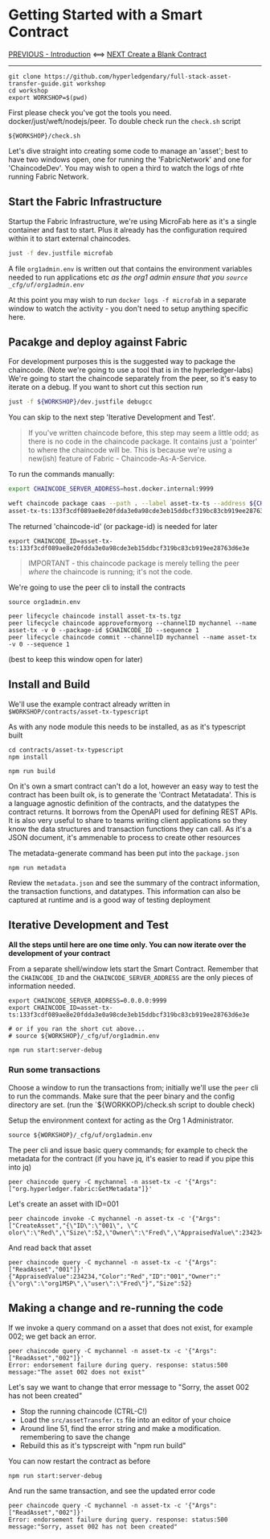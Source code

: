 # Getting Started with a Smart Contract

[PREVIOUS - Introduction](./00-Introduction.md) <==>  [NEXT Create a Blank Contract](./02-Creating-Blank-Contract.md)

---

```
git clone https://github.com/hyperledgendary/full-stack-asset-transfer-guide.git workshop
cd workshop
export WORKSHOP=$(pwd)
```

First please check you've got the tools you need. docker/just/weft/nodejs/peer. To double check run the `check.sh` script

```
${WORKSHOP}/check.sh
```

Let's dive straight into creating some code to manage an 'asset'; best to have two windows open, one for running the 'FabricNetwork' and one for 'ChaincodeDev'. You may wish to open a third to watch the logs of rhte running Fabric Network. 

## Start the Fabric Infrastructure

Startup the Fabric Infrastructure, we're using MicroFab here as it's a single container and fast to start. Plus it already has the configuration required within it to start external chaincodes.

```bash
just -f dev.justfile microfab
```

A file  `org1admin.env` is written out that contains the environment variables needed to run applications etc _as the org1 admin_
*ensure that you `source _cfg/uf/org1admin.env`*

At this point you may wish to run `docker logs -f microfab` in a separate window to watch the activity - you don't need to setup anything specific here.

## Pacakge and deploy against Fabric

For development purposes this is the suggested way to package the chaincode. (Note we're going to use a tool that is in the hyperledger-labs)
We're going to start the chaincode separately from the peer, so it's easy to iterate on a debug.  If you want to short cut this section run

```bash
just -f ${WORKSHOP}/dev.justfile debugcc
```
You can skip to the next step 'Iterative Development and Test'.

> If you've written chaincode before, this step may seem a little odd; as there is no code in the chaincode package. It contains just a 'pointer' to where the chaincode will be. This is because we're using a new(ish) feature of Fabric - Chaincode-As-A-Service. 


To run the commands manually:

```bash
export CHAINCODE_SERVER_ADDRESS=host.docker.internal:9999

weft chaincode package caas --path . --label asset-tx-ts --address ${CHAINCODE_SERVER_ADDRESS} --archive asset-tx-ts.tgz --quiet
asset-tx-ts:133f3cdf089ae8e20fdda3e0a98cde3eb15ddbcf319bc83cb919ee28763d6e3e
```

The returned 'chaincode-id' (or package-id) is needed for later
```
export CHAINCODE_ID=asset-tx-ts:133f3cdf089ae8e20fdda3e0a98cde3eb15ddbcf319bc83cb919ee28763d6e3e
```

> IMPORTANT - this chaincode package is merely telling the peer _where_ the chaincode is running; it's not the code. 


We're going to use the peer cli to install the contracts

```
source org1admin.env

peer lifecycle chaincode install asset-tx-ts.tgz
peer lifecycle chaincode approveformyorg --channelID mychannel --name asset-tx -v 0 --package-id $CHAINCODE_ID --sequence 1
peer lifecycle chaincode commit --channelID mychannel --name asset-tx -v 0 --sequence 1

```

(best to keep this window open for later)



## Install and Build

We'll use the example contract already written in `$WORKSHOP/contracts/asset-tx-typescript`

As with any node module this needs to be installed, as as it's typescript built

```
cd contracts/asset-tx-typescript
npm install

npm run build
```

On it's own a smart contract can't do a lot, however an easy way to test the contract has been built ok, is to generate the 'Contract Metatadata'. This is a language agnostic definition of the contracts, and the datatypes the contract returns. It borrows from the OpenAPI used for defining REST APIs.  It is also very useful to share to teams writing client applications so they know the data structures and transaction functions they can call. 
As it's a JSON document, it's ammenable to process to create other resources

The metadata-generate command has been put into the `package.json`
```
npm run metadata
```

Review the `metadata.json` and see the summary of the contract information, the transaction functions, and datatypes. This information can also be captured at runtime and is a good way of testing deployment


## Iterative Development and Test

**All the steps until here are one time only. You can now iterate over the development of your contract**

From a separate shell/window lets start the Smart Contract. Remember that the `CHAINCODE_ID` and the `CHAINCODE_SERVER_ADDRESS` are the only pieces of information needed.

```
export CHAINCODE_SERVER_ADDRESS=0.0.0.0:9999
export CHAINCODE_ID=asset-tx-ts:133f3cdf089ae8e20fdda3e0a98cde3eb15ddbcf319bc83cb919ee28763d6e3e

# or if you ran the short cut above...
# source ${WORKSHOP}/_cfg/uf/org1admin.env

npm run start:server-debug
```

### Run some transactions
Choose a window to run the transactions from; initially we'll use the `peer` cli to run the commands.
Make sure that the peer binary and the config directory are set.  (run the `${WORKKOP}/check.sh script to double check)

Setup the environment context for acting as the Org 1 Administrator.

```
source ${WORKSHOP}/_cfg/uf/org1admin.env
```

The peer cli and issue basic query commands; for example to check the metadata for the contract (if you have jq, it's easier to read if you pipe this into jq)
```
peer chaincode query -C mychannel -n asset-tx -c '{"Args":["org.hyperledger.fabric:GetMetadata"]}'
```

Let's create an asset with ID=001

```
peer chaincode invoke -C mychannel -n asset-tx -c '{"Args":["CreateAsset","{\"ID\":\"001\", \"C
olor\":\"Red\",\"Size\":52,\"Owner\":\"Fred\",\"AppraisedValue\":234234}"]}'
```

And read back that asset

```
peer chaincode query -C mychannel -n asset-tx -c '{"Args":["ReadAsset","001"]}'
{"AppraisedValue":234234,"Color":"Red","ID":"001","Owner":"{\"org\":\"org1MSP\",\"user\":\"Fred\"}","Size":52}
```

## Making a change and re-running the code

If we invoke a query command on a asset that does not exist, for example 002; we get back an error.

```
peer chaincode query -C mychannel -n asset-tx -c '{"Args":["ReadAsset","002"]}'
Error: endorsement failure during query. response: status:500 message:"The asset 002 does not exist"
```

Let's say we want to change that error message to "Sorry, the asset 002 has not been created"

- Stop the running chaincode (CTRL-C!)
- Load the `src/assetTransfer.ts` file into an editor of your choice
- Around line 51, find the error string and make a modification. remembering to save the change
- Rebuild this as it's typscreipt with "npm run build"

You can now restart the contract as before

```
npm run start:server-debug
```


And run the same transaction, and see the updated error code

```
peer chaincode query -C mychannel -n asset-tx -c '{"Args":["ReadAsset","002"]}'
Error: endorsement failure during query. response: status:500 message:"Sorry, asset 002 has not been created"
```


